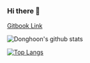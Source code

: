 ### Hi there 👋


[Gitbook Link](https://thdehdgns.gitbook.io/road-to-frontend-master/)

![Donghoon's github stats](https://github-readme-stats.vercel.app/api?username=donghoon-song&count_private=true?theme=radical&show_icons=true&theme=vue)

[![Top Langs](https://github-readme-stats.vercel.app/api/top-langs/?username=donghoon-song&hide=jupyter%20notebook)](https://github.com/donghoon-song/github-readme-stats)

<!--
**donghoon-song/donghoon-song** is a ✨ _special_ ✨ repository because its `README.md` (this file) appears on your GitHub profile.

Here are some ideas to get you started:

- 🔭 I’m currently working on ...
- 🌱 I’m currently learning ...
- 👯 I’m looking to collaborate on ...
- 🤔 I’m looking for help with ...
- 💬 Ask me about ...
- 📫 How to reach me: ...
- 😄 Pronouns: ...
- ⚡ Fun fact: ...
-->
